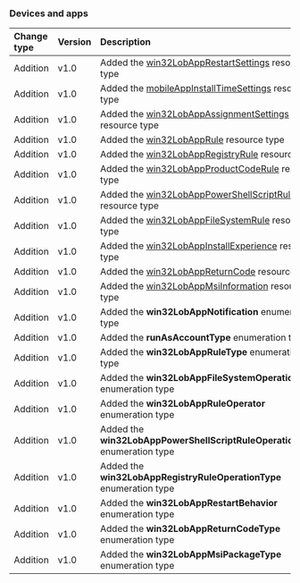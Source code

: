 ### Devices and apps

| **Change type** | **Version** | **Description** |
|:---|:---|:---|
|Addition|v1.0|Added the [win32LobAppRestartSettings](https://docs.microsoft.com/en-us/graph/api/resources/intune-win32LobAppRestartSettings?view=graph-rest-1.0) resource type|
|Addition|v1.0|Added the [mobileAppInstallTimeSettings](https://docs.microsoft.com/en-us/graph/api/resources/intune-mobileAppInstallTimeSettings?view=graph-rest-1.0) resource type|
|Addition|v1.0|Added the [win32LobAppAssignmentSettings](https://docs.microsoft.com/en-us/graph/api/resources/intune-win32LobAppAssignmentSettings?view=graph-rest-1.0) resource type|
|Addition|v1.0|Added the [win32LobAppRule](https://docs.microsoft.com/en-us/graph/api/resources/intune-win32LobAppRule?view=graph-rest-1.0) resource type|
|Addition|v1.0|Added the [win32LobAppRegistryRule](https://docs.microsoft.com/en-us/graph/api/resources/intune-win32LobAppRegistryRule?view=graph-rest-1.0) resource type|
|Addition|v1.0|Added the [win32LobAppProductCodeRule](https://docs.microsoft.com/en-us/graph/api/resources/intune-win32LobAppProductCodeRule?view=graph-rest-1.0) resource type|
|Addition|v1.0|Added the [win32LobAppPowerShellScriptRule](https://docs.microsoft.com/en-us/graph/api/resources/intune-win32LobAppPowerShellScriptRule?view=graph-rest-1.0) resource type|
|Addition|v1.0|Added the [win32LobAppFileSystemRule](https://docs.microsoft.com/en-us/graph/api/resources/intune-win32LobAppFileSystemRule?view=graph-rest-1.0) resource type|
|Addition|v1.0|Added the [win32LobAppInstallExperience](https://docs.microsoft.com/en-us/graph/api/resources/intune-win32LobAppInstallExperience?view=graph-rest-1.0) resource type|
|Addition|v1.0|Added the [win32LobAppReturnCode](https://docs.microsoft.com/en-us/graph/api/resources/intune-win32LobAppReturnCode?view=graph-rest-1.0) resource type|
|Addition|v1.0|Added the [win32LobAppMsiInformation](https://docs.microsoft.com/en-us/graph/api/resources/intune-win32LobAppMsiInformation?view=graph-rest-1.0) resource type|
|Addition|v1.0|Added the **win32LobAppNotification** enumeration type|
|Addition|v1.0|Added the **runAsAccountType** enumeration type|
|Addition|v1.0|Added the **win32LobAppRuleType** enumeration type|
|Addition|v1.0|Added the **win32LobAppFileSystemOperationType** enumeration type|
|Addition|v1.0|Added the **win32LobAppRuleOperator** enumeration type|
|Addition|v1.0|Added the **win32LobAppPowerShellScriptRuleOperationType** enumeration type|
|Addition|v1.0|Added the **win32LobAppRegistryRuleOperationType** enumeration type|
|Addition|v1.0|Added the **win32LobAppRestartBehavior** enumeration type|
|Addition|v1.0|Added the **win32LobAppReturnCodeType** enumeration type|
|Addition|v1.0|Added the **win32LobAppMsiPackageType** enumeration type|
